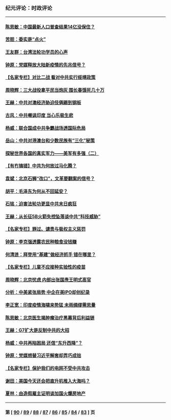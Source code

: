 ### 纪元评论：时政评论
---
#### [陈思敏：中国最新人口普查结果14亿没保住？](../../pages/nsc1025/n12935464.md) 
#### [苦胆：委实是“点火”](../../pages/nsc1025/n12935953.md) 
#### [王友群：台湾法轮功学员的心声](../../pages/nsc1025/n12935222.md) 
#### [钟原：党媒释放大陆新疫情的先兆信号？](../../pages/nsc1025/n12935064.md) 
#### [【名家专栏】对比二战 看对中共实行绥靖政策](../../pages/nsc1025/n12934663.md) 
#### [周晓辉：三大战役拿平民当炮灰 围长春饿死几十万](../../pages/nsc1025/n12934921.md) 
#### [王赫：中共对澳经济胁迫伎俩踢到钢板](../../pages/nsc1025/n12934094.md) 
#### [古风：中共嘲讽印度 当心乐极生悲](../../pages/nsc1025/n12934194.md) 
#### [杨威：联合国成中共争霸战场透国际危局](../../pages/nsc1025/n12933773.md) 
#### [岳山：中共对港澳台和少数民族有“三化”秘策](../../pages/nsc1025/n12933579.md) 
#### [探秘世界各国的真实军力——美军有多强（二）](../../pages/nsc1025/n12933170.md) 
#### [【有冇搞错】中共为何放过马化腾？](../../pages/nsc1025/n12932045.md) 
#### [袁斌：北京石狮“改口”，文革要翻案的信号？](../../pages/nsc1025/n12932828.md) 
#### [胡平：毛泽东为何从不回延安？](../../pages/nsc1025/n12932817.md) 
#### [石铭：迫害法轮功更显中共末日疯狂](../../pages/nsc1025/n12932752.md) 
#### [王赫：从长征5B火箭失控坠落谈中共“科技威胁”](../../pages/nsc1025/n12932480.md) 
#### [【名家专栏】罪过、谴责与极权主义惩罚](../../pages/nsc1025/n12931053.md) 
#### [钟原：李克强透露农民种粮食没钱赚](../../pages/nsc1025/n12931936.md) 
#### [何清涟：拜登用“基建”做经济抓手 错在哪里？](../../pages/nsc1025/n12931334.md) 
#### [【名家专栏】儿童不应接种实验性的疫苗](../../pages/nsc1025/n12930996.md) 
#### [周晓辉：北京忧虑 内部出张国焘王明式高官](../../pages/nsc1025/n12931709.md) 
#### [分析：中美紧张局势 中企在美IPO却创纪录](../../pages/nsc1025/n12931000.md) 
#### [李正宽：印度疫情海啸来势猛 未雨绸缪需思量](../../pages/nsc1025/n12930613.md) 
#### [陈思敏：北京医生揭肿瘤治疗黑幕背后利益链](../../pages/nsc1025/n12930517.md) 
#### [王赫：G7扩大是反制中共的大招](../../pages/nsc1025/n12929872.md) 
#### [杨威：中共再陷困局 还信“东升西降”？](../../pages/nsc1025/n12929132.md) 
#### [钟原：党媒想替习近平解套却弄巧成拙](../../pages/nsc1025/n12929550.md) 
#### [【名家专栏】保护我们的电网不受中共攻击](../../pages/nsc1025/n12928511.md) 
#### [谢田：美国今天还会把直升机推入大海吗？](../../pages/nsc1025/n12929444.md) 
#### [夏林：由造假雇主证明谈加国火爆房地产](../../pages/nsc1025/n12929396.md) 

---
#### 第 [ [90](./90.md) / [89](./89.md) / [88](./88.md) / [87](./87.md) / [86](./86.md) / [85](./85.md) / [84](./84.md) / [83](./83.md) ] 页
